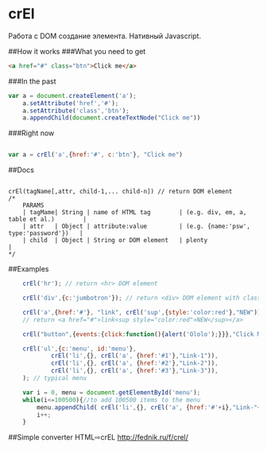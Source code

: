 # crEl
Работа с DOM создание элемента. Нативный Javascript.

##How it works
###What you need to get
```html
<a href="#" class="btn">Click me</a>
```
###In the past 
```javascript
var a = document.createElement('a');
    a.setAttribute('href','#');
    a.setAttribute('class','btn');
    a.appendChild(document.createTextNode("Click me"))

``` 
###Right now 
```javascript

var a = crEl('a',{href:'#', c:'btn'}, "Click me")

```  

##Docs
```

crEl(tagName[,attr, child-1,... child-n]) // return DOM element
/*
    PARAMS
    | tagMame| String | name of HTML tag        | (e.g. div, em, a, table et al.)        |
    | attr   | Object | attribute:value         | (e.g. {name:'psw', type:'password'})   |
    | child  | Object | String or DOM element   | plenty                                 |
*/
```  
##Examples
```javascript
    crEl('hr'); // return <hr> DOM element
```  
```javascript    
    crEl('div',{c:'jumbotron'}); // return <div> DOM element with class jumbotron
```  
```javascript    
    crEl('a',{href:'#'}, "link", crEl('sup',{style:'color:red'},"NEW")); 
    // return <a href="#">link<sup style="color:red">NEW</sup></a>
```  
```javascript    
    crEl("button",{events:{click:function(){alert('Ololo');}}},"Click Me"); // button with event click
```  
```javascript
    crEl('ul',{c:'menu', id:'menu'},
            crEl('li',{}, crEl('a', {href:'#1'},"Link-1")),
            crEl('li',{}, crEl('a', {href:'#2'},"Link-2")),
            crEl('li',{}, crEl('a', {href:'#3'},"Link-3")),
    ); // typical menu
```  
```javascript
    var i = 0, menu = document.getElementById('menu');
    while(i<=100500){//to add 100500 items to the menu
        menu.appendChild( crEl('li',{}, crEl('a', {href:'#'+i},"Link-"+i)) ); 
        i++;
    }
```  


##Simple converter HTML⇨crEL
http://fednik.ru/f/crel/




